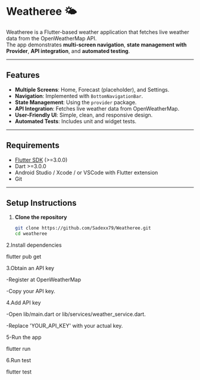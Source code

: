 # Weatheree 🌤️

Weatheree is a Flutter-based weather application that fetches live weather data from the OpenWeatherMap API.  
The app demonstrates **multi-screen navigation**, **state management with Provider**, **API integration**, and **automated testing**.

---

## Features
- **Multiple Screens**: Home, Forecast (placeholder), and Settings.
- **Navigation**: Implemented with `BottomNavigationBar`.
- **State Management**: Using the `provider` package.
- **API Integration**: Fetches live weather data from OpenWeatherMap.
- **User-Friendly UI**: Simple, clean, and responsive design.
- **Automated Tests**: Includes unit and widget tests.

---

## Requirements
- [Flutter SDK](https://docs.flutter.dev/get-started/install) (>=3.0.0)
- Dart >=3.0.0
- Android Studio / Xcode / or VSCode with Flutter extension
- Git

---

## Setup Instructions

1. **Clone the repository**
   ```bash
   git clone https://github.com/Sadexx79/Weatheree.git
   cd weatheree

2.Install dependencies

flutter pub get

3.Obtain an API key

-Register at OpenWeatherMap

-Copy your API key.

4.Add API key

-Open lib/main.dart or lib/services/weather_service.dart.

-Replace 'YOUR_API_KEY' with your actual key.

5-Run the app

flutter run

6.Run test

flutter test
